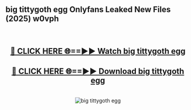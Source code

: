 <h2>big tittygoth egg Onlyfans Leaked New Files (2025) w0vph</h2>
<br>
<div align="center">
<h2><a href="https://mediafiles.top/big_tittygoth_egg&ref=git" rel="nofollow">🔴 CLICK HERE 🌐==►► Watch big tittygoth egg</a></h2>
<h2><a href="https://mediafiles.top/big_tittygoth_egg&ref=git" rel="nofollow">🔴 CLICK HERE 🌐==►► Download big tittygoth egg</a></h2>
<br>
<a href="https://mediafiles.top/big_tittygoth_egg&ref=git" rel="nofollow" data-target="animated-image.originalLink"><img src="https://i.ibb.co.com/xMMVF88/686577567.gif" alt="big tittygoth egg" style="max-width: 100%; display: inline-block;" data-target="animated-image.originalImage"></a>
</div>
<br>
<br>